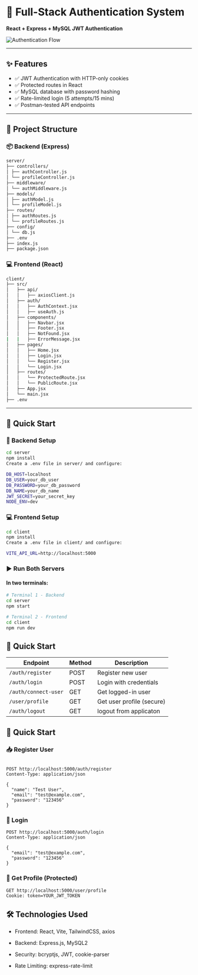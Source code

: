 # 🔐 Full-Stack Authentication System  
**React + Express + MySQL JWT Authentication**

![Authentication Flow](https://i.imgur.com/placeholder.png)  

---

## ✨ Features

- ✅ JWT Authentication with HTTP-only cookies  
- ✅ Protected routes in React  
- ✅ MySQL database with password hashing  
- ✅ Rate-limited login (5 attempts/15 mins)  
- ✅ Postman-tested API endpoints  

---

## 📂 Project Structure  

### 📦 Backend (Express)
```bash
server/
├── controllers/
│ ├── authController.js
│ └── profileController.js
├── middleware/
│ └── authMiddleware.js
├── models/
│ ├── authModel.js
│ └── profileModel.js
├── routes/
│ ├── authRoutes.js
│ └── profileRoutes.js
├── config/
│ └── db.js
├── .env
├── index.js
├── package.json
```

### 💻 Frontend (React)
```bash
client/
├── src/
│   ├── api/
│   │   ├── axiosClient.js
│   ├── auth/
│   │   ├── AuthContext.jsx
│   │   ├── useAuth.js
│   ├── components/
│   │   ├── Navbar.jsx
│   │   ├── Footer.jsx
│   │   ├── NotFound.jsx
|   |   ├── ErrorMessage.jsx
│   ├── pages/
│   │   ├── Home.jsx
│   │   ├── Login.jsx
│   │   └── Register.jsx
│   │   └── Login.jsx
│   ├── routes/
│   │   └── ProtectedRoute.jsx
│   │   └── PublicRoute.jsx
│   ├── App.jsx
│   └── main.jsx
├── .env
```
---

## 🚀 Quick Start  

### 🔧 Backend Setup

```bash
cd server
npm install
Create a .env file in server/ and configure:

DB_HOST=localhost
DB_USER=your_db_user
DB_PASSWORD=your_db_password
DB_NAME=your_db_name
JWT_SECRET=your_secret_key
NODE_ENV=dev
```
###  💻 Frontend Setup

```bash 
cd client
npm install
Create a .env file in client/ and configure:

VITE_API_URL=http://localhost:5000
```
### ▶️ Run Both Servers
#### In two terminals:

```bash 
# Terminal 1 - Backend
cd server
npm start

# Terminal 2 - Frontend
cd client
npm run dev
```
## 🚀 Quick Start  

| Endpoint             | Method | Description               |
| -------------------- | ------ | ------------------------- |
| `/auth/register`     | POST   | Register new user         |
| `/auth/login`        | POST   | Login with credentials    |
| `/auth/connect-user` | GET    | Get logged-in user        |
| `/user/profile`      | GET    | Get user profile (secure) |
| `/auth/logout`      | GET    | logout from applicaton     |

## 🚀 Quick Start  
### 📥 Register User

```http

POST http://localhost:5000/auth/register
Content-Type: application/json

{
  "name": "Test User",
  "email": "test@example.com",
  "password": "123456"
}

```
### 🔐 Login
```http
POST http://localhost:5000/auth/login
Content-Type: application/json

{
  "email": "test@example.com",
  "password": "123456"
}
```

### 👤 Get Profile (Protected)
```http
GET http://localhost:5000/user/profile
Cookie: token=YOUR_JWT_TOKEN
```
## 🛠️ Technologies Used

- Frontend: React, Vite, TailwindCSS, axios
- Backend: Express.js, MySQL2

- Security: bcryptjs, JWT, cookie-parser

- Rate Limiting: express-rate-limit

